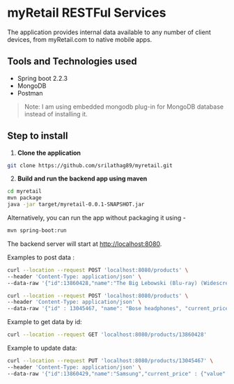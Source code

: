 # myRetail RESTFul Services

The application provides internal data available to any number of client devices, from myRetail.com to native mobile apps.


## Tools and Technologies used

* Spring boot 2.2.3
* MongoDB
* Postman

> Note: I am using embedded mongodb plug-in for MongoDB database instead of installing it.

## Step to install

1. **Clone the application**

```bash
git clone https://github.com/srilathag89/myretail.git
```

2. **Build and run the backend app using maven**

```bash
cd myretail
mvn package
java -jar target/myretail-0.0.1-SNAPSHOT.jar
```

Alternatively, you can run the app without packaging it using -

```bash
mvn spring-boot:run
```

The backend server will start at <http://localhost:8080>.

Examples to post data :


```bash
curl --location --request POST 'localhost:8080/products' \
--header 'Content-Type: application/json' \
--data-raw '{"id":13860428,"name":"The Big Lebowski (Blu-ray) (Widescreen)","current_price":{"value": 13.49,"currency_code":"USD"}}'
```


```bash
curl --location --request POST 'localhost:8080/products' \
--header 'Content-Type: application/json' \
--data-raw '{"id" : 13045467, "name": "Bose headphones", "current_price" : {"value" : 35.00, "currency": "USD"}}'
```

Example to get data by id:

```bash
curl --location --request GET 'localhost:8080/products/13860428'
```

Example to update data:

```bash
curl --location --request PUT 'localhost:8080/products/13045467' \
--header 'Content-Type: application/json' \
--data-raw '{"id":13860429,"name":"Samsung","current_price" : {"value" : 45.00, "currency": "CAD"}}'
```
